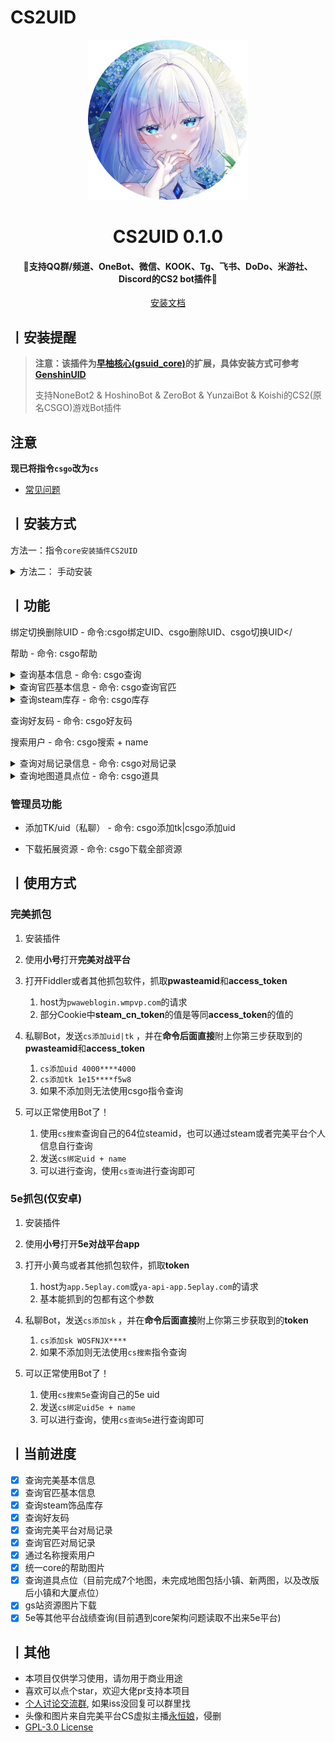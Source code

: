 # CS2UID

<p align="center">
  <a href="https://github.com/Agnes4m/CS2UID"><img src="https://github.com/Agnes4m/CS2UID/blob/main/img/logo.jpg" width="256" height="256" alt="CS2lUID"></a>
</p>
<h1 align = "center">CS2UID 0.1.0</h1>
<h4 align = "center">🚧支持QQ群/频道、OneBot、微信、KOOK、Tg、飞书、DoDo、米游社、Discord的CS2 bot插件🚧</h4>
<div align = "center">
        <a href="http://docs.gsuid.gbots.work/#/" target="_blank">安装文档</a>
</div>

## 丨安装提醒

> **注意：该插件为[早柚核心(gsuid_core)](https://github.com/Genshin-bots/gsuid_core)的扩展，具体安装方式可参考[GenshinUID](https://github.com/KimigaiiWuyi/GenshinUID)**
>
> 支持NoneBot2 & HoshinoBot & ZeroBot & YunzaiBot & Koishi的CS2(原名CSGO)游戏Bot插件

## 注意

**现已将指令`csgo`改为`cs`**

+ [常见问题](question.md)

## 丨安装方式

方法一：指令`core安装插件CS2UID`

<details><summary>方法二： 手动安装</summary><p>

```bash
cd gsuid_core
cd plugins

# 安装CS2UID
git clone https://github.com/Agnes4m/CS2UID.
# 返回主目录
cd ../

# 启动Bot（如此时GsCore正在运行，请先使用Ctrl+C快捷键关闭GsCore，无需重启Bot（如NoneBot2））
poetry run core
```
</p></details>


## 丨功能

绑定切换删除UID - 命令:csgo绑定UID、csgo删除UID、csgo切换UID</

帮助 - 命令: csgo帮助

<details><summary>查询基本信息 - 命令: csgo查询</summary><p>
<a href="https://github.com/Agnes4m/CS2UID/blob/main/img/test1.jpg"><img src="./img/test1.png" width="360" height="800" alt="CS2lUID_查询"></a>
</p></details>

<details><summary>查询官匹基本信息 - 命令: csgo查询官匹</summary><p>
<a href="https://github.com/Agnes4m/CS2UID/blob/main/img/test2.jpg"><img src="./img/test2.png" width="360" height="800" alt="CS2lUID_官匹"></a>
</p></details>

<details><summary>查询steam库存 - 命令: csgo库存</summary><p>
<a href="https://github.com/Agnes4m/CS2UID/blob/main/img/test3.jpg"><img src="./img/test3.png" width="360" height="800" alt="CS2lUID_库存"></a>
</p></details>

查询好友码 - 命令: csgo好友码

搜索用户 - 命令: csgo搜索 + name

<details><summary>查询对局记录信息 - 命令: csgo对局记录</summary><p>
<a href="https://github.com/Agnes4m/CS2UID/blob/main/img/test4.jpg"><img src="./img/test4.png" width="360" height="800" alt="CS2lUID_对局信息"></a>
</p></details>

<details><summary>查询地图道具点位 - 命令: csgo道具</summary><p>

- 参数以空格间隔，参数数量为0-4
- 如果参数为0，返回地图
- 如果参数为1，地图存在返回地图开始点位
- 如果参数为2，地图存在返回地图目的点位
- 如果参数为3且最后一个参数是道具(火/烟/闪/雷),则默认开始点位和目的点位一致
- 如果参数为4，则正常输出攻略

<a href="https://github.com/Agnes4m/CS2UID/blob/main/img/test5.jpg"><img src="./img/test5.png"  alt="CS2lUID_道具"></a>
</p></details>

### 管理员功能

- 添加TK/uid（私聊） - 命令: csgo添加tk|csgo添加uid

- 下载拓展资源 - 命令: csgo下载全部资源

## 丨使用方式

### 完美抓包

1. 安装插件
2. 使用**小号**打开**完美对战平台**
3. 打开Fiddler或者其他抓包软件，抓取**pwasteamid**和**access_token**
   1. host为`pwaweblogin.wmpvp.com`的请求
   2. 部分Cookie中**steam_cn_token**的值是等同**access_token**的值的

4. 私聊Bot，发送`cs添加uid|tk` ，并在**命令后面直接**附上你第三步获取到的**pwasteamid**和**access_token**
   1. `cs添加uid 4000****4000`
   2. `cs添加tk 1e15****f5w8`
   3. 如果不添加则无法使用csgo指令查询

5. 可以正常使用Bot了！
   1. 使用`cs搜索`查询自己的64位steamid，也可以通过steam或者完美平台个人信息自行查询
   2. 发送`cs绑定uid + name`
   3. 可以进行查询，使用`cs查询`进行查询即可

### 5e抓包(仅安卓)

1. 安装插件
2. 使用**小号**打开**5e对战平台app**
3. 打开小黄鸟或者其他抓包软件，抓取**token**
   1. host为`app.5eplay.com`或`ya-api-app.5eplay.com`的请求
   2. 基本能抓到的包都有这个参数

4. 私聊Bot，发送`cs添加sk` ，并在**命令后面直接**附上你第三步获取到的**token**
   1. `cs添加sk WOSFNJX****`
   2. 如果不添加则无法使用`cs搜索`指令查询

5. 可以正常使用Bot了！
   1. 使用`cs搜索5e`查询自己的5e uid
   2. 发送`cs绑定uid5e + name`
   3. 可以进行查询，使用`cs查询5e`进行查询即可

## 丨当前进度

+ [x] 查询完美基本信息
+ [x] 查询官匹基本信息
+ [x] 查询steam饰品库存
+ [x] 查询好友码
+ [x] 查询完美平台对局记录
+ [x] 查询官匹对局记录
+ [x] 通过名称搜索用户
+ [x] 统一core的帮助图片
+ [x] 查询道具点位（目前完成7个地图，未完成地图包括小镇、新两图，以及改版后小镇和大厦点位）
+ [x] gs站资源图片下载
+ [x] 5e等其他平台战绩查询(目前遇到core架构问题读取不出来5e平台)

## 丨其他

+ 本项目仅供学习使用，请勿用于商业用途
+ 喜欢可以点个star，欢迎大佬pr支持本项目
+ [个人讨论交流群](https://jq.qq.com/?_wv=1027&k=HdjoCcAe), 如果iss没回复可以群里找
+ 头像和图片来自完美平台CS虚拟主播[永恒娘](https://b23.tv/DKblgCH)，侵删
+ [GPL-3.0 License](https://github.com/qwerdvd/StarRailUID/blob/master/LICENSE)
